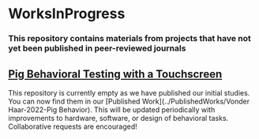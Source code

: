 # WorksInProgress

### This repository contains materials from projects that have not yet been published in peer-reviewed journals

## [Pig Behavioral Testing with a Touchscreen](<Pig Behavior Testing Touchscreen>)
This repository is currently empty as we have published our initial studies. You can now find them in our [Published Work](../PublishedWorks/Vonder Haar-2022-Pig Behavior). This will be updated periodically with improvements to hardware, software, or design of behavioral tasks. 
<br>Collaborative requests are encouraged!

